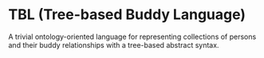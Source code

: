 # TBL (Tree-based Buddy Language)
A trivial ontology-oriented language for representing collections of persons and their buddy relationships with a tree-based abstract syntax.